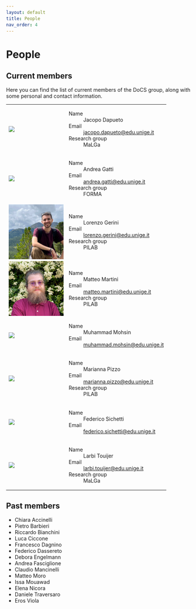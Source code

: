 ```yaml
---
layout: default
title: People
nav_order: 4
---
```


# People

## Current members

Here you can find the list of current members of the DoCS group, along with some personal and contact information.

<table>
    <tr>
        <td>
            <img src="https://rubrica.unige.it/static/foto/UUBDXlhs.jpg?1699915150.365" style="display: block; margin: 0 auto; max-width: 150px;">
        </td>
        <td>
            <dl>
                <dt>Name</dt>
                <dd>Jacopo Dapueto</dd>
                <dt>Email</dt>
                <dd><a href="mailto:jacopo.dapueto@edu.unige.it">jacopo.dapueto@edu.unige.it</a></dd>
                <dt>Research group</dt>
                <dd>MaLGa</dd>
            </dl>
        </td>
    </tr>
    <tr>
        <td>
            <img src="https://rubrica.unige.it/static/img/foto.jpg" style="display: block; margin: 0 auto; max-width: 150px;">
        </td>
        <td>
            <dl>
                <dt>Name</dt>
                <dd>Andrea Gatti</dd>
                <dt>Email</dt>
                <dd><a href="mailto:andrea.gatti@edu.unige.it">andrea.gatti@edu.unige.it</a></dd>
                <dt>Research group</dt>
                <dd>FORMA</dd>
            </dl>
        </td>
    </tr>
    <tr>
        <td>
            <img src="/assets/images/people/geriniLorenzo.jpg" style="display: block; margin: 0 auto; max-width: 150px;">
        </td>
        <td>
            <dl>
                <dt>Name</dt>
                <dd>Lorenzo Gerini</dd>
                <dt>Email</dt>
                <dd><a href="mailto:lorenzo.gerini@edu.unige.it">lorenzo.gerini@edu.unige.it</a></dd>
                <dt>Research group</dt>
                <dd>PILAB</dd>
            </dl>
        </td>
    </tr>
    <tr>
        <td>
            <img src="/assets/images/people/martiniMatteo.jpg" style="display: block; margin: 0 auto; max-width: 150px;">
        </td>
        <td>
            <dl>
                <dt>Name</dt>
                <dd>Matteo Martini</dd>
                <dt>Email</dt>
                <dd><a href="mailto:matteo.martini@edu.unige.it">matteo.martini@edu.unige.it</a></dd>
                <dt>Research group</dt>
                <dd>PILAB</dd>
            </dl>
        </td>
    </tr>
    <tr>
        <td>
            <img src="https://rubrica.unige.it/static/foto/UEBPUl1r.jpg?1700002139.4392" style="display: block; margin: 0 auto; max-width: 150px;">
        </td>
        <td>
            <dl>
                <dt>Name</dt>
                <dd>Muhammad Mohsin</dd>
                <dt>Email</dt>
                <dd><a href="mailto:muhammad.mohsin@edu.unige.it ">muhammad.mohsin@edu.unige.it </a></dd>
            </dl>
        </td>
    </tr>
    <tr>
        <td>
            <img src="https://rubrica.unige.it/static/foto/UUBEWF9r.jpg?1699729226.7903" style="display: block; margin: 0 auto; max-width: 150px;">
        </td>
        <td>
            <dl>
                <dt>Name</dt>
                <dd>Marianna Pizzo</dd>
                <dt>Email</dt>
                <dd><a href="mailto:marianna.pizzo@edu.unige.it">marianna.pizzo@edu.unige.it</a></dd>
                <dt>Research group</dt>
                <dd>PILAB</dd>
            </dl>
        </td>
    </tr>
    <tr>
        <td>
            <img src="https://rubrica.unige.it/static/foto/UUdAX1Jv.jpg?1699729176.6326" style="display: block; margin: 0 auto; max-width: 150px;">
        </td>
        <td>
            <dl>
                <dt>Name</dt>
                <dd>Federico Sichetti</dd>
                <dt>Email</dt>
                <dd><a href="mailto:federico.sichetti@edu.unige.it">federico.sichetti@edu.unige.it</a></dd>
            </dl>
        </td>
    </tr>
    <tr>
        <td>
            <img src="https://rubrica.unige.it/static/foto/UURHWVlg.jpg?1699915068.6555" style="display: block; margin: 0 auto; max-width: 150px;">
        </td>
        <td>
            <dl>
                <dt>Name</dt>
                <dd>Larbi Touijer</dd>
                <dt>Email</dt>
                <dd><a href="mailto:larbi.touijer@edu.unige.it">larbi.touijer@edu.unige.it</a></dd>
                <dt>Research group</dt>
                <dd>MaLGa</dd>
            </dl>
        </td>
    </tr>
</table>


## Past members

- Chiara Accinelli
- Pietro Barbieri
- Riccardo Bianchini
- Luca Ciccone
- Francesco Dagnino
- Federico Dassereto
- Debora Engelmann
- Andrea Fasciglione
- Claudio Mancinelli
- Matteo Moro
- Issa Mouawad
- Elena Nicora
- Daniele Traversaro
- Eros Viola